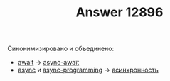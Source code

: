 ﻿---
title: "Answer 12896"
se.owner.user_id: 373567
se.owner.display_name: "aepot"
se.owner.link: "https://ru.meta.stackoverflow.com/users/373567/aepot"
se.answer_id: 12896
se.question_id: 12894
se.post_type: answer
se.is_accepted: True
---
<p>Синонимизировано и объединено:</p>
<ul>
<li><a href="https://ru.stackoverflow.com/questions/tagged/await" class="post-tag" title="показать вопросы с меткой [await]" aria-label="показать вопросы с меткой [await]" rel="tag" aria-labelledby="tag-await-tooltip-container">await</a> → <a href="https://ru.stackoverflow.com/questions/tagged/async-await" class="post-tag" title="показать вопросы с меткой [async-await]" aria-label="показать вопросы с меткой [async-await]" rel="tag" aria-labelledby="tag-async-await-tooltip-container">async-await</a></li>
<li><a href="https://ru.stackoverflow.com/questions/tagged/async" class="post-tag" title="показать вопросы с меткой [async]" aria-label="показать вопросы с меткой [async]" rel="tag" aria-labelledby="tag-async-tooltip-container">async</a> и <a href="https://ru.stackoverflow.com/questions/tagged/async-programming" class="post-tag" title="показать вопросы с меткой [async-programming]" aria-label="показать вопросы с меткой [async-programming]" rel="tag" aria-labelledby="tag-async-programming-tooltip-container">async-programming</a> → <a href="https://ru.stackoverflow.com/questions/tagged/%d0%b0%d1%81%d0%b8%d0%bd%d1%85%d1%80%d0%be%d0%bd%d0%bd%d0%be%d1%81%d1%82%d1%8c" class="post-tag" title="показать вопросы с меткой [асинхронность]" aria-label="показать вопросы с меткой [асинхронность]" rel="tag" aria-labelledby="tag-асинхронность-tooltip-container">асинхронность</a></li>
</ul>

